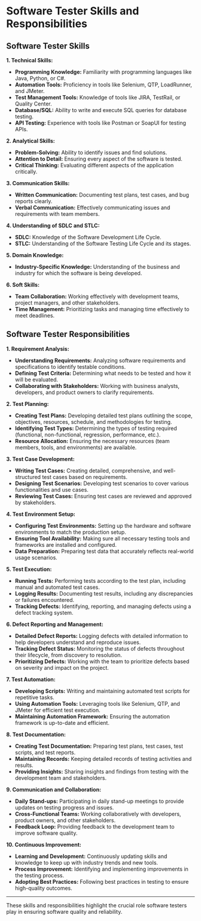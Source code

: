 # Software Tester Skills and Responsibilities

## Software Tester Skills

**1. Technical Skills:**
- **Programming Knowledge:** Familiarity with programming languages like Java, Python, or C#.
- **Automation Tools:** Proficiency in tools like Selenium, QTP, LoadRunner, and JMeter.
- **Test Management Tools:** Knowledge of tools like JIRA, TestRail, or Quality Center.
- **Database/SQL:** Ability to write and execute SQL queries for database testing.
- **API Testing:** Experience with tools like Postman or SoapUI for testing APIs.

**2. Analytical Skills:**
- **Problem-Solving:** Ability to identify issues and find solutions.
- **Attention to Detail:** Ensuring every aspect of the software is tested.
- **Critical Thinking:** Evaluating different aspects of the application critically.

**3. Communication Skills:**
- **Written Communication:** Documenting test plans, test cases, and bug reports clearly.
- **Verbal Communication:** Effectively communicating issues and requirements with team members.

**4. Understanding of SDLC and STLC:**
- **SDLC:** Knowledge of the Software Development Life Cycle.
- **STLC:** Understanding of the Software Testing Life Cycle and its stages.

**5. Domain Knowledge:**
- **Industry-Specific Knowledge:** Understanding of the business and industry for which the software is being developed.

**6. Soft Skills:**
- **Team Collaboration:** Working effectively with development teams, project managers, and other stakeholders.
- **Time Management:** Prioritizing tasks and managing time effectively to meet deadlines.

## Software Tester Responsibilities

**1. Requirement Analysis:**
- **Understanding Requirements:** Analyzing software requirements and specifications to identify testable conditions.
- **Defining Test Criteria:** Determining what needs to be tested and how it will be evaluated.
- **Collaborating with Stakeholders:** Working with business analysts, developers, and product owners to clarify requirements.

**2. Test Planning:**
- **Creating Test Plans:** Developing detailed test plans outlining the scope, objectives, resources, schedule, and methodologies for testing.
- **Identifying Test Types:** Determining the types of testing required (functional, non-functional, regression, performance, etc.).
- **Resource Allocation:** Ensuring the necessary resources (team members, tools, and environments) are available.

**3. Test Case Development:**
- **Writing Test Cases:** Creating detailed, comprehensive, and well-structured test cases based on requirements.
- **Designing Test Scenarios:** Developing test scenarios to cover various functionalities and use cases.
- **Reviewing Test Cases:** Ensuring test cases are reviewed and approved by stakeholders.

**4. Test Environment Setup:**
- **Configuring Test Environments:** Setting up the hardware and software environments to match the production setup.
- **Ensuring Tool Availability:** Making sure all necessary testing tools and frameworks are installed and configured.
- **Data Preparation:** Preparing test data that accurately reflects real-world usage scenarios.

**5. Test Execution:**
- **Running Tests:** Performing tests according to the test plan, including manual and automated test cases.
- **Logging Results:** Documenting test results, including any discrepancies or failures encountered.
- **Tracking Defects:** Identifying, reporting, and managing defects using a defect tracking system.

**6. Defect Reporting and Management:**
- **Detailed Defect Reports:** Logging defects with detailed information to help developers understand and reproduce issues.
- **Tracking Defect Status:** Monitoring the status of defects throughout their lifecycle, from discovery to resolution.
- **Prioritizing Defects:** Working with the team to prioritize defects based on severity and impact on the project.

**7. Test Automation:**
- **Developing Scripts:** Writing and maintaining automated test scripts for repetitive tasks.
- **Using Automation Tools:** Leveraging tools like Selenium, QTP, and JMeter for efficient test execution.
- **Maintaining Automation Framework:** Ensuring the automation framework is up-to-date and efficient.

**8. Test Documentation:**
- **Creating Test Documentation:** Preparing test plans, test cases, test scripts, and test reports.
- **Maintaining Records:** Keeping detailed records of testing activities and results.
- **Providing Insights:** Sharing insights and findings from testing with the development team and stakeholders.

**9. Communication and Collaboration:**
- **Daily Stand-ups:** Participating in daily stand-up meetings to provide updates on testing progress and issues.
- **Cross-Functional Teams:** Working collaboratively with developers, product owners, and other stakeholders.
- **Feedback Loop:** Providing feedback to the development team to improve software quality.

**10. Continuous Improvement:**
- **Learning and Development:** Continuously updating skills and knowledge to keep up with industry trends and new tools.
- **Process Improvement:** Identifying and implementing improvements in the testing process.
- **Adopting Best Practices:** Following best practices in testing to ensure high-quality outcomes.

---

These skills and responsibilities highlight the crucial role software testers play in ensuring software quality and reliability.
